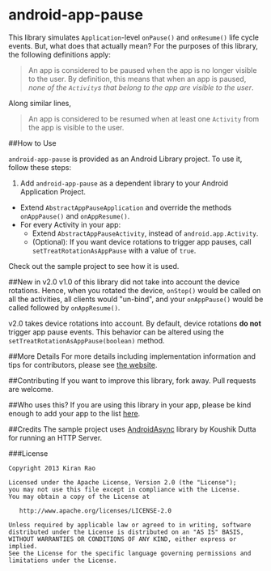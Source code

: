 android-app-pause
=================

This library simulates `Application`-level `onPause()` and `onResume()` life cycle events. But, what does that actually mean? For the purposes of this library, the following definitions apply:

> An app is considered to be paused when the app is no longer visible to the user. By definition, this means that when an app is paused, _none of the `Activity`s that belong to the app are visible to the user_.

Along similar lines,

> An app is considered to be resumed when at least one `Activity` from the app is visible to the user.


##How to Use

`android-app-pause` is provided as an Android Library project. To use it, follow these steps:

 1. Add `android-app-pause` as a dependent library to your Android Application Project.
 - Extend `AbstractAppPauseApplication` and override the methods `onAppPause()` and `onAppResume()`.
 - For every Activity in your app: 
   - Extend `AbstractAppPauseActivity`, instead of `android.app.Activity`. 
   - (Optional): If you want device rotations to trigger app pauses, call `setTreatRotationAsAppPause` with a value of `true`.

Check out the sample project to see how it is used.


##New in v2.0
v1.0 of this library did not take into account the device rotations. Hence, when you rotated the device, `onStop()` would be called on all the activities, all clients would "un-bind", and your `onAppPause()` would be called followed by `onAppResume()`.

v2.0 takes device rotations into account. By default, device rotations **do not** trigger app pause events. This behavior can be altered using the `setTreatRotationAsAppPause(boolean)` method.


##More Details
For more details including implementation information and tips for contributors, please see [the website](http://curioustechizen.github.com/android-app-pause).


##Contributing
If you want to improve this library, fork away. Pull requests are welcome.


##Who uses this?
If you are using this library in your app, please be kind enough to add your app to the list [here](https://github.com/curioustechizen/android-app-pause/wiki/Apps-using-android-app-pause).


##Credits
The sample project uses [AndroidAsync](https://github.com/koush/AndroidAsync) library by Koushik Dutta for running an HTTP Server.


###License

 
	Copyright 2013 Kiran Rao

	Licensed under the Apache License, Version 2.0 (the "License");
	you may not use this file except in compliance with the License.
	You may obtain a copy of the License at

	   http://www.apache.org/licenses/LICENSE-2.0

	Unless required by applicable law or agreed to in writing, software
	distributed under the License is distributed on an "AS IS" BASIS,
	WITHOUT WARRANTIES OR CONDITIONS OF ANY KIND, either express or implied.
	See the License for the specific language governing permissions and
	limitations under the License.
